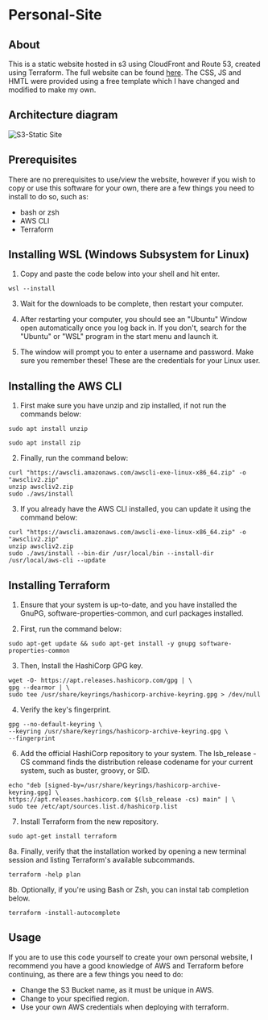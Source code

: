 # Personal-Site
## About
This is a static website hosted in s3 using CloudFront and Route 53, created using Terraform. The full website can be found [here](colby-smith-labs.com/). The CSS, JS and HMTL were provided using a free template which I have changed and modified to make my own.

## Architecture diagram
![S3-Static Site](https://github.com/colby-smith/Personal-Site/assets/160542058/e2f2a907-122c-4524-9f4e-1b4704bc8693)


## Prerequisites
There are no prerequisites to use/view the website, however if you wish to copy or use this software for your own, there are a few things you need to install to do so, such as:
* bash or zsh
* AWS CLI
* Terraform
  
## Installing WSL (Windows Subsystem for Linux)

1. Copy and paste the code below into your shell and hit enter.
```
wsl --install
```
3. Wait for the downloads to be complete, then restart your computer.

4. After restarting your computer, you should see an "Ubuntu" Window open automatically once you log back in. If you don't, search for the "Ubuntu" or "WSL" program in the start menu and launch it.

5. The window will prompt you to enter a username and password. Make sure you remember these! These are the credentials for your Linux user.

## Installing the AWS CLI

1. First make sure you have unzip and zip installed, if not run the commands below:
```
sudo apt install unzip
```
```
sudo apt install zip
```
2. Finally, run the command below:
```
curl "https://awscli.amazonaws.com/awscli-exe-linux-x86_64.zip" -o "awscliv2.zip"
unzip awscliv2.zip
sudo ./aws/install
```
3. If you already have the AWS CLI installed, you can update it using the command below:
```
curl "https://awscli.amazonaws.com/awscli-exe-linux-x86_64.zip" -o "awscliv2.zip"
unzip awscliv2.zip
sudo ./aws/install --bin-dir /usr/local/bin --install-dir /usr/local/aws-cli --update
```

## Installing Terraform

1. Ensure that your system is up-to-date, and you have installed the GnuPG, software-properties-common, and curl packages installed.

2. First, run the command below:
```
sudo apt-get update && sudo apt-get install -y gnupg software-properties-common
```
3. Then, Install the HashiCorp GPG key.
```
wget -O- https://apt.releases.hashicorp.com/gpg | \
gpg --dearmor | \
sudo tee /usr/share/keyrings/hashicorp-archive-keyring.gpg > /dev/null
```
4. Verify the key's fingerprint.
```
gpg --no-default-keyring \
--keyring /usr/share/keyrings/hashicorp-archive-keyring.gpg \
--fingerprint
```

6. Add the official HashiCorp repository to your system. The lsb_release -CS command finds the distribution release codename for your current system, such as buster, groovy, or SID.
```
echo "deb [signed-by=/usr/share/keyrings/hashicorp-archive-keyring.gpg] \
https://apt.releases.hashicorp.com $(lsb_release -cs) main" | \
sudo tee /etc/apt/sources.list.d/hashicorp.list
```
7. Install Terraform from the new repository.
```
sudo apt-get install terraform
```
8a. Finally, verify that the installation worked by opening a new terminal session and listing Terraform's available subcommands.
```
terraform -help plan
```
8b. Optionally, if you're using Bash or Zsh, you can instal tab completion below.
```
terraform -install-autocomplete
```

## Usage
If you are to use this code yourself to create your own personal website, I recommend you have a good knowledge of AWS and Terraform before continuing, as there are a few things you need to do:
* Change the S3 Bucket name, as it must be unique in AWS.
* Change to your specified region.
* Use your own AWS credentials when deploying with terraform.
